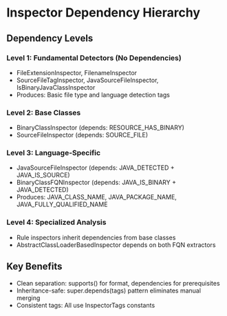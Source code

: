 # Inspector Dependency Hierarchy

## Dependency Levels

### Level 1: Fundamental Detectors (No Dependencies)
- FileExtensionInspector, FilenameInspector
- SourceFileTagInspector, JavaSourceFileInspector, IsBinaryJavaClassInspector
- Produces: Basic file type and language detection tags

### Level 2: Base Classes
- BinaryClassInspector (depends: RESOURCE_HAS_BINARY)
- SourceFileInspector (depends: SOURCE_FILE)

### Level 3: Language-Specific
- JavaSourceFileInspector (depends: JAVA_DETECTED + JAVA_IS_SOURCE)
- BinaryClassFQNInspector (depends: JAVA_IS_BINARY + JAVA_DETECTED)
- Produces: JAVA_CLASS_NAME, JAVA_PACKAGE_NAME, JAVA_FULLY_QUALIFIED_NAME

### Level 4: Specialized Analysis
- Rule inspectors inherit dependencies from base classes
- AbstractClassLoaderBasedInspector depends on both FQN extractors

## Key Benefits
- Clean separation: supports() for format, dependencies for prerequisites
- Inheritance-safe: super.depends(tags) pattern eliminates manual merging
- Consistent tags: All use InspectorTags constants